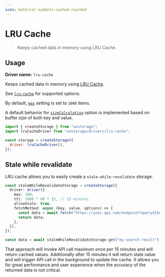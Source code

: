 ```yaml
---
icon: material-symbols:cached-rounded
---
```


# LRU Cache

> Keeps cached data in memory using LRU Cache.

## Usage

**Driver name:** `lru-cache`

Keeps cached data in memory using [LRU Cache](https://www.npmjs.com/package/lru-cache).

See [`lru-cache`](https://www.npmjs.com/package/lru-cache) for supported options.

By default, [`max`](https://www.npmjs.com/package/lru-cache#max) setting is set to `1000` items.

A default behavior for [`sizeCalculation`](https://www.npmjs.com/package/lru-cache#sizecalculation) option is implemented based on buffer size of both key and value.

```js
import { createStorage } from "unstorage";
import lruCacheDriver from "unstorage/drivers/lru-cache";

const storage = createStorage({
  driver: lruCacheDriver(),
});
```

## Stale while revalidate

LRU cache allows you to easily create a `stale-while-revalidate` storage.

```ts
const staleWhileRevalidateStorage = createStorage({
  driver: driver({
    max: 100,
    ttl: 1000 * 60 * 15, // 15 minutes
    allowStale: true,
    fetchMethod: async (key, value, options) => {
      const data = await fetch("https://your.api.com/endpoint?query${key}");
      return data;
    },
  }),
});

const data = await staleWhileRevalidateStorage.get("my-search-result");
```

That approach will invoke API call maximum once per 15 minutes and will return cached values. Additionally after 15 minutes it will return stale value and will trigger API call in the background to update the cache.
It allows you for great performance and user experience when the accuracy of the returned data is not critical.
